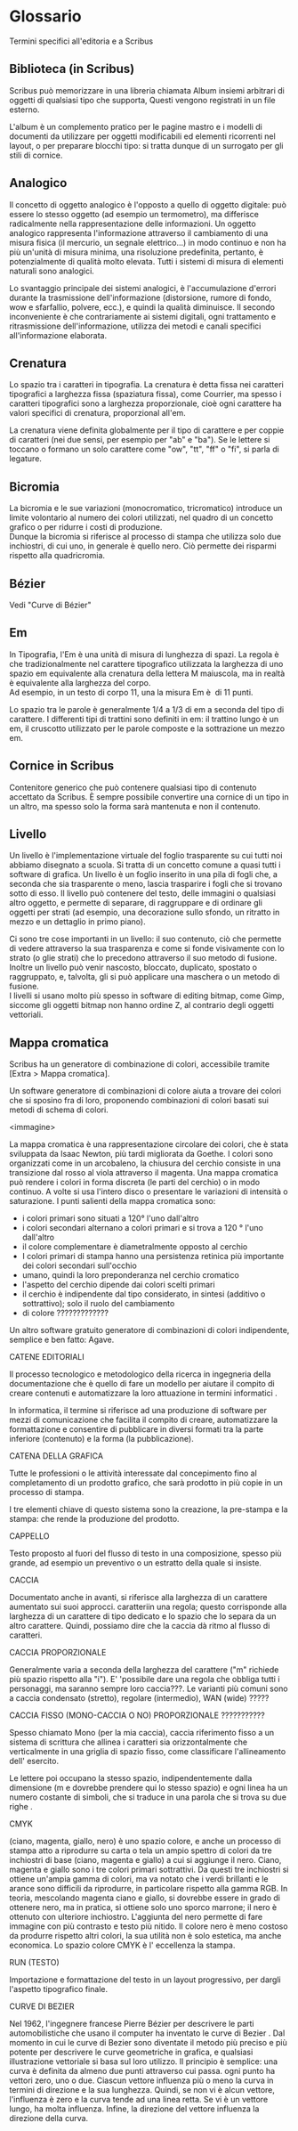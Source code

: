 Glossario
=========

Termini specifici all'editoria e a Scribus

Biblioteca (in Scribus)
-----------------------

Scribus può memorizzare in una libreria chiamata Album insiemi arbitrari
di oggetti di qualsiasi tipo che supporta, Questi vengono registrati in
un file esterno.

L'album è un complemento pratico per le pagine mastro e i modelli di
documenti da utilizzare per oggetti modificabili ed elementi ricorrenti
nel layout, o per preparare blocchi tipo: si tratta dunque di un
surrogato per gli stili di cornice.

Analogico
---------

Il concetto di oggetto analogico è l'opposto a quello di oggetto
digitale: può essere lo stesso oggetto (ad esempio un termometro), ma
differisce radicalmente nella rappresentazione delle informazioni. Un
oggetto analogico rappresenta l'informazione attraverso il cambiamento
di una misura fisica (il mercurio, un segnale elettrico...) in modo
continuo e non ha più un'unità di misura minima, una risoluzione
predefinita, pertanto, è potenzialmente di qualità molto elevata. Tutti
i sistemi di misura di elementi naturali sono analogici.

Lo svantaggio principale dei sistemi analogici, è l'accumulazione
d'errori durante la trasmissione dell'informazione (distorsione, rumore
di fondo, wow e sfarfallio, polvere, ecc.), e quindi la qualità
diminuisce. Il secondo inconveniente è che contrariamente ai sistemi
digitali, ogni trattamento e ritrasmissione dell'informazione, utilizza
dei metodi e canali specifici all'informazione elaborata.

Crenatura
---------

Lo spazio tra i caratteri in tipografia. La crenatura è detta fissa nei
caratteri tipografici a larghezza fissa (spaziatura fissa), come
Courrier, ma spesso i caratteri tipografici sono a larghezza
proporzionale, cioè ogni carattere ha valori specifici di crenatura,
proporzional all'em.

La crenatura viene definita globalmente per il tipo di carattere e per
coppie di caratteri (nei due sensi, per esempio per "ab" e "ba"). Se le
lettere si toccano o formano un solo carattere come "ow", "tt", "ff" o
"fi", si parla di legature.

Bicromia
--------

La bicromia e le sue variazioni (monocromatico, tricromatico) introduce
un limite volontario al numero dei colori utilizzati, nel quadro di un
concetto grafico o per ridurre i costi di produzione. \
Dunque la bicromia si riferisce al processo di stampa che utilizza solo
due inchiostri, di cui uno, in generale è quello nero. Ciò permette dei
risparmi rispetto alla quadricromia.

Bézier
------

Vedi "Curve di Bézier"

Em
--

In Tipografia, l'Em è una unità di misura di lunghezza di spazi. La
regola è che tradizionalmente nel carattere tipografico utilizzata la
larghezza di uno spazio em equivalente alla crenatura della lettera M
maiuscola, ma in realtà è equivalente alla larghezza del corpo. \
Ad esempio, in un testo di corpo 11, una la misura Em è  di 11 punti.

Lo spazio tra le parole è generalmente 1/4 a 1/3 di em a seconda del
tipo di carattere. I differenti tipi di trattini sono definiti in em: il
trattino lungo è un em, il cruscotto utilizzato per le parole composte e
la sottrazione un mezzo em.

Cornice in Scribus
------------------

Contenitore generico che può contenere qualsiasi tipo di contenuto
accettato da Scribus. È sempre possibile convertire una cornice di un
tipo in un altro, ma spesso solo la forma sarà mantenuta e non il
contenuto.

Livello
-------

Un livello è l'implementazione virtuale del foglio trasparente su cui
tutti noi abbiamo disegnato a scuola. Si tratta di un concetto comune a
quasi tutti i software di grafica.
Un livello è un foglio inserito in una pila di fogli che, a seconda che
sia trasparente o meno, lascia trasparire i fogli che si trovano sotto
di esso. Il livello può contenere del testo, delle immagini o qualsiasi
altro oggetto, e permette di separare, di raggruppare e di ordinare gli
oggetti per strati (ad esempio, una decorazione sullo sfondo, un
ritratto in mezzo e un dettaglio in primo piano).

Ci sono tre cose importanti in un livello: il suo contenuto, ciò che
permette di vedere attraverso la sua trasparenza e come si fonde
visivamente con lo strato (o glie strati) che lo precedono attraverso il
suo metodo di fusione. Inoltre un livello può venir nascosto, bloccato,
duplicato, spostato o raggruppato, e, talvolta, gli si può applicare una
maschera o un metodo di fusione. \
I livelli si usano molto più spesso in software di editing bitmap, come
Gimp, siccome gli oggetti bitmap non hanno ordine Z, al contrario degli
oggetti vettoriali.

Mappa cromatica
-----------------

Scribus ha un generatore di combinazione di colori, accessibile tramite
[Extra \> Mappa cromatica].

Un software generatore di combinazioni di colore aiuta a trovare dei
colori che si sposino fra di loro, proponendo combinazioni di colori
basati sui metodi di schema di colori.

\<immagine\>

La mappa cromatica è una rappresentazione circolare dei colori, che è
stata sviluppata da Isaac Newton, più tardi migliorata da Goethe. I
colori sono organizzati come in un arcobaleno, la chiusura del cerchio
consiste in una transizione dal rosso al viola attraverso il magenta.
Una mappa cromatica può rendere i colori in forma discreta (le parti del
cerchio) o in modo continuo. A volte si usa l'intero disco o presentare
le variazioni di intensità o saturazione. I punti salienti della mappa
cromatica sono:

-   i colori primari sono situati a 120° l'uno dall'altro
-   i colori secondari alternano a colori primari e si trova a 120 °
    l'uno dall'altro
-   il colore complementare è diametralmente opposto al cerchio
-   I colori primari di stampa hanno una persistenza retinica più
    importante dei colori secondari sull'occhio
-   umano, quindi la loro preponderanza nel cerchio cromatico
-   l'aspetto del cerchio dipende dai colori scelti primari
-   il cerchio è indipendente dal tipo considerato, in sintesi (additivo
    o sottrattivo); solo il ruolo del cambiamento
-   di colore ?????????????

Un altro software gratuito generatore di combinazioni di colori
indipendente, semplice e ben fatto: Agave.

CATENE EDITORIALI

Il processo tecnologico e metodologico della ricerca in ingegneria della
documentazione che è quello di fare un modello per aiutare il compito di
creare contenuti e automatizzare la loro attuazione in termini
informatici .

In informatica, il termine si riferisce ad una produzione di software
per mezzi di comunicazione che facilita il compito di creare,
automatizzare la formattazione e consentire di pubblicare in diversi
formati tra la parte inferiore (contenuto) e la forma (la
pubblicazione).

CATENA DELLA GRAFICA

Tutte le professioni o le attività interessate dal concepimento fino al
completamento di un prodotto grafico, che sarà prodotto in più copie in
un processo di stampa.

I tre elementi chiave di questo sistema sono la creazione, la pre-stampa
e la stampa: che rende la produzione del prodotto.

CAPPELLO

Testo proposto al fuori del flusso di testo in una composizione, spesso
più grande, ad esempio un preventivo o un estratto della quale si
insiste.

CACCIA

Documentato anche in avanti, si riferisce alla larghezza di un carattere
aumentato sui suoi approcci. caratteriin una regola; questo corrisponde
alla larghezza di un carattere di tipo dedicato e lo spazio che lo
separa da un altro carattere. Quindi, possiamo dire che la caccia dà
ritmo al flusso di caratteri.

CACCIA PROPORZIONALE

Generalmente varia a seconda della larghezza del carattere ("m" richiede
più spazio rispetto alla "i"). E' 'possibile dare una regola che obbliga
tutti i personaggi, ma saranno sempre loro caccia???. Le varianti più
comuni sono a caccia condensato (stretto), regolare (intermedio), WAN
(wide) ?????

CACCIA FISSO (MONO-CACCIA O NO) PROPORZIONALE ???????????

Spesso chiamato Mono (per la mia caccia), caccia riferimento fisso a un
sistema di scrittura che allinea i caratteri sia orizzontalmente che
verticalmente in una griglia di spazio fisso, come classificare
l'allineamento dell' esercito.

Le lettere poi occupano la stesso spazio, indipendentemente dalla
dimensione (m e dovrebbe prendere qui lo stesso spazio) e ogni linea ha
un numero costante di simboli, che si traduce in una parola che si trova
su due righe .

CMYK

(ciano, magenta, giallo, nero) è uno spazio colore, e anche un processo
di stampa atto a riprodurre su carta o tela un ampio spettro di colori
da tre inchiostri di base (ciano, magenta e giallo) a cui si aggiunge il
nero. Ciano, magenta e giallo sono i tre colori primari sottrattivi. Da
questi tre inchiostri si ottiene un'ampia gamma di colori, ma va notato
che i verdi brillanti e le arance sono difficili da riprodurre, in
particolare rispetto alla gamma RGB. In teoria, mescolando magenta ciano
e giallo, si dovrebbe essere in grado di ottenere nero, ma in pratica,
si ottiene solo uno sporco marrone; il nero è ottenuto con ulteriore
inchiostro. L'aggiunta del nero permette di fare immagine con più
contrasto e testo più nitido. Il colore nero è meno costoso da produrre
rispetto altri colori, la sua utilità non è solo estetica, ma anche
economica. Lo spazio colore CMYK è l' eccellenza la stampa.

RUN (TESTO)

Importazione e formattazione del testo in un layout progressivo, per
dargli l'aspetto tipografico finale.

CURVE DI BEZIER

Nel 1962, l'ingegnere francese Pierre Bézier per descrivere le parti
automobilistiche che usano il computer ha inventato le curve di Bezier .
Dal momento in cui le curve di Bezier sono diventate il metodo più
preciso e più potente per descrivere le curve geometriche in grafica, e
qualsiasi illustrazione vettoriale si basa sul loro utilizzo. Il
principio è semplice: una curva è definita da almeno due punti
attraverso cui passa. ogni punto ha vettori zero, uno o due. Ciascun
vettore influenza più o meno la curva in termini di direzione e la sua
lunghezza. Quindi, se non vi è alcun vettore, l'influenza è zero e la
curva tende ad una linea retta. Se vi è un vettore lungo, ha molta
influenza. Infine, la direzione del vettore influenza la direzione della
curva.
